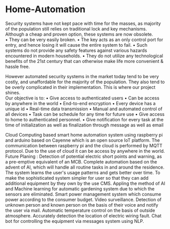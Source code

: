 # Home-Automation
Security systems have not kept pace with time for the masses, as majority of the population still relies on traditional lock and key mechanisms. Although a cheap and proven option, these systems are now obsolete.
<br>
•	They can be very easily broken.
•	The key acts as an only control port for entry, and hence losing it will cause the entire system to fail.
•	Such systems do not provide any safety features against various hazards encountered in modern households.
•	They do not utilize any technological benefits of the 21st century that can otherwise make life more convenient & hassle free.

However automated security systems in the market today tend to be very costly, and unaffordable for the majority of the population. They also tend to be overly complicated in their implementation. This is where our project shines.
<br>
Our objective is to:
•	Give access to authenticated users
•	Can be access by anywhere in the world
•	End-to-end encryption
•	Every device has a unique id
•	Real-time data transmission
•	Manual and automated control of all devices
•	Task can be schedule for any time for future use
•	Give access to home to authenticated personnel.
•	Give notification for every task at the time of initialization as well as finalization through message as well as email


Cloud Computing based smart home automation system using raspberry pi and arduino based on Cayenne which is an open source IoT platform.
The communication between raspberry pi and the cloud is performed by MQTT protocol.
Due to the use of cloud it can be access by anywhere in the world.
</br>
Future Planing :
Detection of potential electric short points and warning, as a pre-emptive equivalent of an MCB.
Complete automation based on the advent of Al, which will handle all routine tasks in and around the residence. The system learns the user's usage patterns and gets better over time.
To make the sophisticated system simpler for user so that they can add additional equipment by they own by the use CMS.
Appling the method of AI and Machine learning for automatic gardening system due to which the sensors are eliminated.
Smart power management system which consume power according to the consumer budget.
Video surveillance.
Detection of unknown person and known person on the basis of their voice and notify the user via mail.
Automatic temperature control on the basis of outside atmosphere.
Accurately detection the location of electric wiring fault.
Chat bot for controlling the equipment via messages system using NLP.
